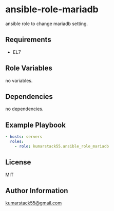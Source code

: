 ansible-role-mariadb
====================

ansible role to change mariadb setting.

Requirements
------------

* EL7

Role Variables
--------------

no variables.

Dependencies
------------

no dependencies.

Example Playbook
----------------

```yaml
- hosts: servers
  roles:
    - role: kumarstack55.ansible_role_mariadb
```

License
-------

MIT

Author Information
------------------

kumarstack55@gmail.com
